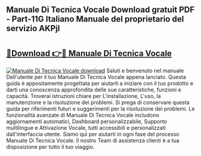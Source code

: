 ## Manuale Di Tecnica Vocale Download gratuit PDF - Part-11G Italiano Manuale del proprietario del servizio AKPjI

# <h2><a href="http://dfc18c.blite.top/?on=Manuale+Di+Tecnica+Vocale">🔗Download 👉🔴 Manuale Di Tecnica Vocale</a></h2>

[![Manuale Di Tecnica Vocale download](https://i.imgur.com/lujVjoI.png)](http://dfc18c.blite.top/?on=Manuale+Di+Tecnica+Vocale)
Saluti e benvenuto nel manuale Dell'utente per il tuo Manuale Di Tecnica Vocale appena lanciato. Questa guida è appositamente progettata per aiutarti a iniziare con il tuo prodotto e darti una conoscenza approfondita delle sue caratteristiche, funzioni e capacità. Troverai istruzioni chiare per L'installazione, L'uso, la manutenzione e la risoluzione dei problemi. Si prega di conservare questa guida per riferimenti futuri e suggerimenti per la risoluzione dei problemi. Le funzionalità avanzate di Manuale Di Tecnica Vocale includono aggiornamenti automatici, Dashboard personalizzabile, Supporto multilingue e Attivazione Vocale, tutti accessibili e personalizzati dall'interfaccia utente. Siamo qui per aiutarti in ogni fase del processo Manuale Di Tecnica Vocale. Il nostro Team di assistenza clienti è a tua disposizione per tutto il tuo viaggio.
